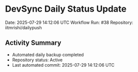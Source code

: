 # DevSync Daily Status Update
Date: 2025-07-29 14:12:06 UTC
Workflow Run: #38
Repository: iitmrishi/dailypush

## Activity Summary
- Automated daily backup completed
- Repository status: Active
- Last automated commit: 2025-07-29 14:12:06 UTC

